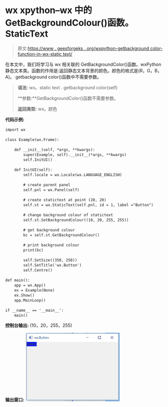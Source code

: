 # wx xpython–wx 中的 GetBackgroundColour()函数。StaticText

> 原文:[https://www . geesforgeks . org/wxpython-getbackground color-function-in-wx-static text/](https://www.geeksforgeeks.org/wxpython-getbackgroundcolour-function-in-wx-statictext/)

在本文中，我们将学习与 wx 相关联的 GetBackgroundColor()函数。wxPython 静态文本类。函数的作用是:返回静态文本背景的颜色。颜色的格式是(R，G，B，A)。
getbackground color()函数中不需要参数。

> **语法:** wx。static text . getbackground color(self)
> 
> **参数:**GetBackgroundColor()函数不需要参数。
> 
> **返回类型:** wx。颜色

**代码示例:**

```
import wx

class Example(wx.Frame):

    def __init__(self, *args, **kwargs):
        super(Example, self).__init__(*args, **kwargs)
        self.InitUI()

    def InitUI(self):
        self.locale = wx.Locale(wx.LANGUAGE_ENGLISH)

        # create parent panel
        self.pnl = wx.Panel(self)

        # create statictext at point (20, 20)
        self.st = wx.StaticText(self.pnl, id = 1, label ="Button")

        # change background colour of statictext
        self.st.SetBackgroundColour((10, 20, 255, 255))

        # get background colour
        bc = self.st.GetBackgroundColour()

        # print background colour
        print(bc)

        self.SetSize((350, 250))
        self.SetTitle('wx.Button')
        self.Centre()

def main():
    app = wx.App()
    ex = Example(None)
    ex.Show()
    app.MainLoop()

if __name__ == '__main__':
    main()
```

**控制台输出:**
(10，20，255，255)

**输出窗口:**
![](img/ca5b54f103ec76a5b5f4a1df3720fcd7.png)